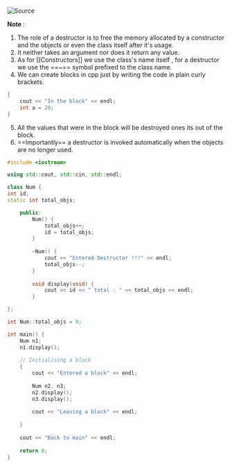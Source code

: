![Source](https://youtu.be/rm4tGxWBkqs?list=PLu0W_9lII9agpFUAlPFe_VNSlXW5uE0YL)

**Note** : 
1. The role of a destructor is to free the memory allocated by a constructor and the objects or even the class itself after it's usage.
2. It neither takes an argument nor does it return any value.
3. As for [[Constructors]] we use the class's name itself , for a destructor we use the ==~== symbol prefixed to the class name.
4. We can create blocks in cpp just by writing the code in plain curly brackets.
```cpp
{
	cout << "In the block" << endl;
	int a = 20;
}
```
5. All the values that were in the block will be destroyed ones its out of the block.
6. ==Importantly== a destructor is invoked automatically when the objects are no longer used.

```cpp
#include <iostream>

using std::cout, std::cin, std::endl;

class Num {
int id;
static int total_objs;

	public:
		Num() {
			total_objs++;
			id = total_objs;
		}
		
		~Num() {
			cout << "Entered Destructor !!!" << endl;
			total_objs--;
		}
		
		void display(void) {
			cout << id << " total : " << total_objs << endl;
		}

};

int Num::total_objs = 0;

int main() {
	Num n1;
	n1.display();
	
	// Initialising a block
	{
		cout << "Entered a block" << endl;
		
		Num n2, n3;	
		n2.display();
		n3.display();
		
		cout << "Leaving a block" << endl;
	
	}
	
	cout << "Back to main" << endl;
	
	return 0;
}
```
